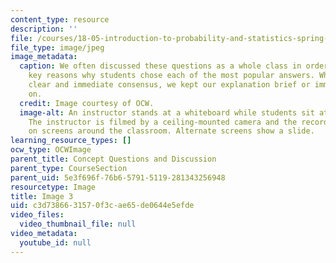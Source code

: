 ```yaml
---
content_type: resource
description: ''
file: /courses/18-05-introduction-to-probability-and-statistics-spring-2014/c3d7386631570f3cae65de0644e5efde_gallery3-3.jpg
file_type: image/jpeg
image_metadata:
  caption: We often discussed these questions as a whole class in order to identify
    key reasons why students chose each of the most popular answers. When there was
    clear and immediate consensus, we kept our explanation brief or immediately moved
    on.
  credit: Image courtesy of OCW.
  image-alt: An instructor stands at a whiteboard while students sit at a round table.
    The instructor is filmed by a ceiling-mounted camera and the recording is live-streamed
    on screens around the classroom. Alternate screens show a slide.
learning_resource_types: []
ocw_type: OCWImage
parent_title: Concept Questions and Discussion
parent_type: CourseSection
parent_uid: 5e3f696f-76b6-5791-5119-281343256948
resourcetype: Image
title: Image 3
uid: c3d73866-3157-0f3c-ae65-de0644e5efde
video_files:
  video_thumbnail_file: null
video_metadata:
  youtube_id: null
---
```

